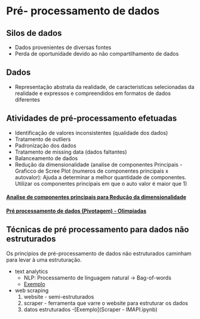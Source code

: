 # Pré- processamento de dados
## Silos de dados
- Dados provenientes de diversas fontes
- Perda de oportunidade devido ao não compartilhamento de dados
## Dados
- Representação abstrata da realidade, de caracteristicas selecionadas da realidade e expressos e compreendidos em formatos de dados diferentes
## Atividades de pré-processamento efetuadas
- Identificação de valores inconsistentes (qualidade dos dados)
- Tratamento de outliers
- Padronização dos dados
- Tratamento de missing data (dados faltantes)
- Balanceamento de dados 
- Redução da dimensionalidade (analise de componentes Principais - Graficco de Scree Plot (numeros de componentes principais x autovalor): Ajuda a determinar a melhor quantidade de componentes. Utilizar os componentes principais em que o auto valor é maior que 1)

#### [Analise de componentes principais para Redução da dimensionalidade](Analise_de_componentes_principais_Redução_da_dimensionalidade.ipynb)

#### [Pré processamento de dados (Pivotagem) - Olimpiadas](Pre_processamento_Olimpiadas.ipynb)


## Técnicas de pré processamento para dados não estruturados
Os principios de pré-processamento de dados não estruturados caminham para levar à uma estruturação.
- text analytics
  - NLP: Processamento de linguagem natural -> Bag-of-words
  - [Exemplo](TextAnalytics.ipynb)
- web scraping
  1. website - semi-estruturados
  2. scraper - ferramenta que varre o website para estruturar os dados
  3. datos estruturados
  -[Exemplo](Scraper - IMAPI.ipynb)
